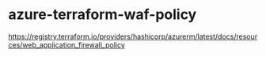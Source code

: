 # azure-terraform-waf-policy
https://registry.terraform.io/providers/hashicorp/azurerm/latest/docs/resources/web_application_firewall_policy
